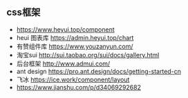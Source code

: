 ## css框架
- https://www.heyui.top/component
- heui 图表库 https://admin.heyui.top/chart
- 有赞组件库 https://www.youzanyun.com/
- 淘宝sui http://sui.taobao.org/sui/docs/gallery.html
- 后台框架  http://www.admui.com/
- ant design https://pro.ant.design/docs/getting-started-cn
- 飞冰 https://ice.work/component/layout
- https://www.jianshu.com/p/d34069292682